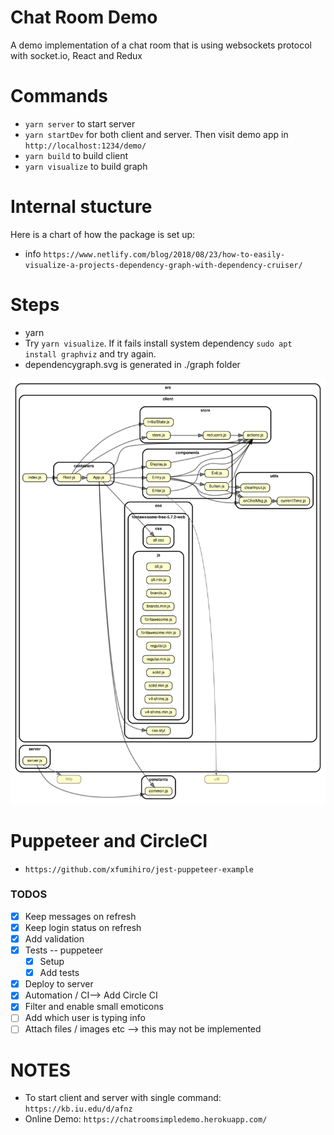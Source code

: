 # Chat Room Demo
A demo implementation of a chat room that is using websockets protocol with socket.io, React and Redux

# Commands

- `yarn server` to start server
- `yarn startDev` for both client and server. Then visit demo app in `http://localhost:1234/demo/`
- `yarn build` to build client
- `yarn visualize` to build graph

# Internal stucture

Here is a chart of how the package is set up:

- info `https://www.netlify.com/blog/2018/08/23/how-to-easily-visualize-a-projects-dependency-graph-with-dependency-cruiser/`

# Steps

- yarn
- Try `yarn visualize`. If it fails install system dependency `sudo apt install graphviz` and try again.
- dependencygraph.svg is generated in ./graph folder

![Graph](./graph/dependencygraph.svg)

# Puppeteer and CircleCI

- `https://github.com/xfumihiro/jest-puppeteer-example`

### TODOS

- [x] Keep messages on refresh
- [x] Keep login status on refresh
- [x] Add validation
- [x] Tests -- puppeteer
  - [x] Setup
  - [x] Add tests
- [x] Deploy to server
- [x] Automation / CI--> Add Circle CI
- [x] Filter and enable small emoticons
- [ ] Add which user is typing info
- [ ] Attach files / images etc --> this may not be implemented

# NOTES

- To start client and server with single command: `https://kb.iu.edu/d/afnz`
- Online Demo: `https://chatroomsimpledemo.herokuapp.com/`